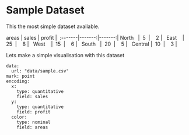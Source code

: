 # Sample Dataset

This the most simple dataset available.

areas   |  sales | profit | 
:-------|-------:|-------:|
North   |     5  |      2 |  
East    |    25  |      8 |  
West    |    15  |      6 |  
South   |    20  |      5 |  
Central |    10  |      3 |  


Lets make a simple visualisation with this dataset

```vis
data:
  url: "data/sample.csv"
mark: point
encoding:
  x:
    type: quantitative
    field: sales
  y:
    type: quantitative
    field: profit
  color:
    type: nominal
    field: areas
```
